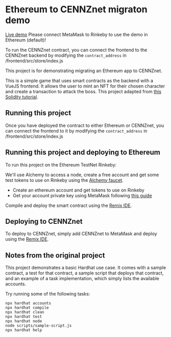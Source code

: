 # Ethereum to CENNZnet migraton demo

[Live demo](https://ethereum-to-cennz-net-migraton-demo.vercel.app/)
Please connect MetaMask to Rinkeby to use the demo in Ethereum (default)!

To run the CENNZnet contract, you can connect the frontend to the CENNZnet backend by modifying the `contract_address` in /frontend/src/store/index.js

This project is for demonstrating migrating an Ethereum app to CENNZnet.

This is a simple game that uses smart contracts as the backend with a VueJS frontend. It allows the user to mint an NFT for their chosen character and create a transaction to attack the boss. This project adapted from [this Solidity tutorial](https://betterprogramming.pub/create-a-blockchain-game-with-solidity-web3-and-vue-js-c75eed4b49a6).

## Running this project

Once you have deployed the contract to either Ethereum or CENNZnet, you can connect the frontend to it by modifying the `contract_address` in /frontend/src/store/index.js


## Running this project and deploying to Ethereum

To run this project on the Ethereum TestNet Rinkeby:

We'll use Alchemy to access a node, create a free account and get some test tokens to use on Rinkeby using the [Alchemy faucet](https://www.rinkebyfaucet.com/).

* Create an ethereum account and get tokens to use on Rinkeby
* Get your account private key using MetaMask following [this guide](https://metamask.zendesk.com/hc/en-us/articles/360015289632-How-to-Export-an-Account-Private-Key)

Compile and deploy the smart contract using the [Remix IDE](https://remix.ethereum.org/).

## Deploying to CENNZnet

To deploy to CENNZnet, simply add CENNZnet to MetaMask and deploy using the [Remix IDE](https://remix.ethereum.org/).


## Notes from the original project

This project demonstrates a basic Hardhat use case. It comes with a sample contract, a test for that contract, a sample script that deploys that contract, and an example of a task implementation, which simply lists the available accounts.

Try running some of the following tasks:

```shell
npx hardhat accounts
npx hardhat compile
npx hardhat clean
npx hardhat test
npx hardhat node
node scripts/sample-script.js
npx hardhat help
```

